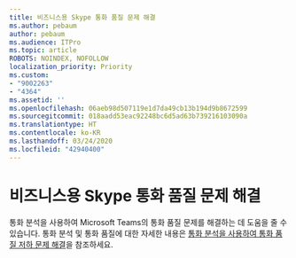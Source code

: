 ```yaml
---
title: 비즈니스용 Skype 통화 품질 문제 해결
ms.author: pebaum
author: pebaum
ms.audience: ITPro
ms.topic: article
ROBOTS: NOINDEX, NOFOLLOW
localization_priority: Priority
ms.custom:
- "9002263"
- "4364"
ms.assetid: ''
ms.openlocfilehash: 06aeb98d507119e1d7da49cb13b194d9b8672599
ms.sourcegitcommit: 018aadd53eac92248bc6d5ad63b739216103090a
ms.translationtype: HT
ms.contentlocale: ko-KR
ms.lasthandoff: 03/24/2020
ms.locfileid: "42940400"
---
```

# <a name="troubleshoot-skype-for-business-call-quality"></a>비즈니스용 Skype 통화 품질 문제 해결

통화 분석을 사용하여 Microsoft Teams의 통화 품질 문제를 해결하는 데 도움을 줄 수 있습니다. 통화 분석 및 통화 품질에 대한 자세한 내용은 [통화 분석을 사용하여 통화 품질 저하 문제 해결](https://docs.microsoft.com/MicrosoftTeams/use-call-analytics-to-troubleshoot-poor-call-quality)을 참조하세요.
